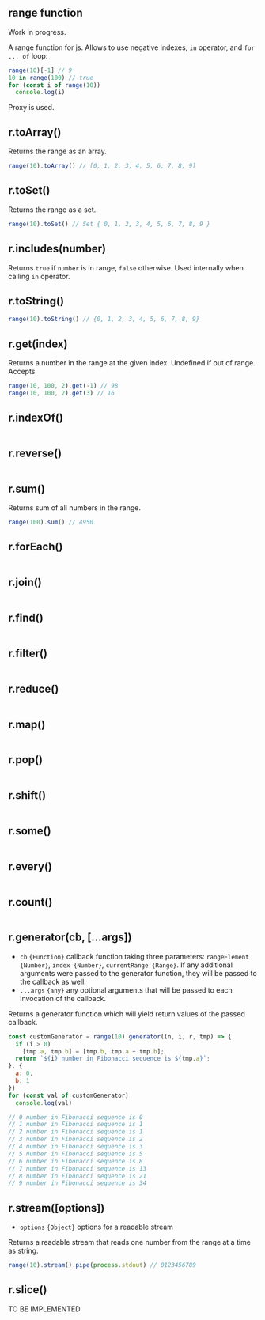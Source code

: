 ## range function
Work in progress.

A range function for js.
Allows to use negative indexes, `in` operator, and `for ... of` loop:
```js
range(10)[-1] // 9
10 in range(100) // true
for (const i of range(10))
  console.log(i)
```
Proxy is used.

## r.toArray()
Returns the range as an array.
```js
range(10).toArray() // [0, 1, 2, 3, 4, 5, 6, 7, 8, 9]
```
## r.toSet()
Returns the range as a set.
```js
range(10).toSet() // Set { 0, 1, 2, 3, 4, 5, 6, 7, 8, 9 }
```
## r.includes(number)

Returns `true` if `number` is in range, `false` otherwise. Used internally when calling `in` operator.
## r.toString()
```js
range(10).toString() // {0, 1, 2, 3, 4, 5, 6, 7, 8, 9}
```
## r.get(index)
Returns a number in the range at the given index. Undefined if out of range. Accepts 
```js
range(10, 100, 2).get(-1) // 98
range(10, 100, 2).get(3) // 16
```
## r.indexOf()
```js

```
## r.reverse()
```js

```
## r.sum()
Returns sum of all numbers in the range.
```js
range(100).sum() // 4950
```

## r.forEach()
```js

```
## r.join()
```js

```
## r.find()
```js

```
## r.filter()
```js

```
## r.reduce()
```js

```
## r.map()
```js

```
## r.pop()
```js

```
## r.shift()
```js

```
## r.some()
```js

```
## r.every()
```js

```
## r.count()
```js

```
## r.generator(cb, [...args])
* `cb` `{Function}` callback function taking three parameters: `rangeElement {Number}`, `index {Number}`, `currentRange {Range}`. If any additional arguments were passed to the generator function, they will be passed to the callback as well.
* `...args` `{any}` any optional arguments that will be passed to each invocation of the callback.

Returns a generator function which will yield return values of the passed callback.
```js
const customGenerator = range(10).generator((n, i, r, tmp) => {
  if (i > 0)
    [tmp.a, tmp.b] = [tmp.b, tmp.a + tmp.b];
  return `${i} number in Fibonacci sequence is ${tmp.a}`;
}, {
  a: 0,
  b: 1
})
for (const val of customGenerator)
  console.log(val)

// 0 number in Fibonacci sequence is 0
// 1 number in Fibonacci sequence is 1
// 2 number in Fibonacci sequence is 1
// 3 number in Fibonacci sequence is 2
// 4 number in Fibonacci sequence is 3
// 5 number in Fibonacci sequence is 5
// 6 number in Fibonacci sequence is 8
// 7 number in Fibonacci sequence is 13
// 8 number in Fibonacci sequence is 21
// 9 number in Fibonacci sequence is 34
```
## r.stream([options])
* `options` `{Object}` options for a readable stream

Returns a readable stream that reads one number from the range at a time as string.
```js
range(10).stream().pipe(process.stdout) // 0123456789
```
## r.slice()
TO BE IMPLEMENTED
```js

```